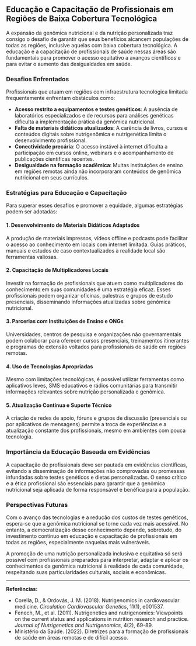 
## Educação e Capacitação de Profissionais em Regiões de Baixa Cobertura Tecnológica

A expansão da genômica nutricional e da nutrição personalizada traz consigo o desafio de garantir que seus benefícios alcancem populações de todas as regiões, inclusive aquelas com baixa cobertura tecnológica. A educação e a capacitação de profissionais de saúde nessas áreas são fundamentais para promover o acesso equitativo a avanços científicos e para evitar o aumento das desigualdades em saúde.

### Desafios Enfrentados

Profissionais que atuam em regiões com infraestrutura tecnológica limitada frequentemente enfrentam obstáculos como:

- **Acesso restrito a equipamentos e testes genéticos**: A ausência de laboratórios especializados e de recursos para análises genéticas dificulta a implementação prática da genômica nutricional.
- **Falta de materiais didáticos atualizados**: A carência de livros, cursos e conteúdos digitais sobre nutrigenômica e nutrigenética limita o desenvolvimento profissional.
- **Conectividade precária**: O acesso instável à internet dificulta a participação em cursos online, webinars e o acompanhamento de publicações científicas recentes.
- **Desigualdade na formação acadêmica**: Muitas instituições de ensino em regiões remotas ainda não incorporaram conteúdos de genômica nutricional em seus currículos.

### Estratégias para Educação e Capacitação

Para superar esses desafios e promover a equidade, algumas estratégias podem ser adotadas:

#### 1. **Desenvolvimento de Materiais Didáticos Adaptados**

A produção de materiais impressos, vídeos offline e podcasts pode facilitar o acesso ao conhecimento em locais com internet limitada. Guias práticos, manuais e estudos de caso contextualizados à realidade local são ferramentas valiosas.

#### 2. **Capacitação de Multiplicadores Locais**

Investir na formação de profissionais que atuem como multiplicadores do conhecimento em suas comunidades é uma estratégia eficaz. Esses profissionais podem organizar oficinas, palestras e grupos de estudo presenciais, disseminando informações atualizadas sobre genômica nutricional.

#### 3. **Parcerias com Instituições de Ensino e ONGs**

Universidades, centros de pesquisa e organizações não governamentais podem colaborar para oferecer cursos presenciais, treinamentos itinerantes e programas de extensão voltados para profissionais de saúde em regiões remotas.

#### 4. **Uso de Tecnologias Apropriadas**

Mesmo com limitações tecnológicas, é possível utilizar ferramentas como aplicativos leves, SMS educativos e rádios comunitárias para transmitir informações relevantes sobre nutrição personalizada e genômica.

#### 5. **Atualização Contínua e Suporte Técnico**

A criação de redes de apoio, fóruns e grupos de discussão (presenciais ou por aplicativos de mensagens) permite a troca de experiências e a atualização constante dos profissionais, mesmo em ambientes com pouca tecnologia.

### Importância da Educação Baseada em Evidências

A capacitação de profissionais deve ser pautada em evidências científicas, evitando a disseminação de informações não comprovadas ou promessas infundadas sobre testes genéticos e dietas personalizadas. O senso crítico e a ética profissional são essenciais para garantir que a genômica nutricional seja aplicada de forma responsável e benéfica para a população.

### Perspectivas Futuras

Com o avanço das tecnologias e a redução dos custos de testes genéticos, espera-se que a genômica nutricional se torne cada vez mais acessível. No entanto, a democratização desse conhecimento depende, sobretudo, do investimento contínuo em educação e capacitação de profissionais em todas as regiões, especialmente naquelas mais vulneráveis.

A promoção de uma nutrição personalizada inclusiva e equitativa só será possível com profissionais preparados para interpretar, adaptar e aplicar os conhecimentos da genômica nutricional à realidade de cada comunidade, respeitando suas particularidades culturais, sociais e econômicas.

---

**Referências:**

- Corella, D., & Ordovás, J. M. (2018). Nutrigenomics in cardiovascular medicine. *Circulation Cardiovascular Genetics*, 11(1), e001537.
- Fenech, M., et al. (2011). Nutrigenetics and nutrigenomics: Viewpoints on the current status and applications in nutrition research and practice. *Journal of Nutrigenetics and Nutrigenomics*, 4(2), 69-89.
- Ministério da Saúde. (2022). Diretrizes para a formação de profissionais de saúde em áreas remotas e de difícil acesso.
```
